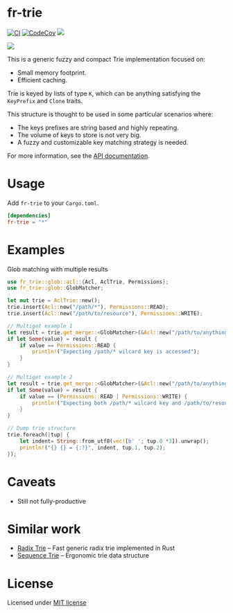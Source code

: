 # fr-trie

[![CI](https://github.com/cbruiz/fr-trie/actions/workflows/rust.yml/badge.svg)](https://github.com/cbruiz/fr-trie/actions/workflows/rust.yml)
[![CodeCov](https://codecov.io/gh/cbruiz/fr-trie/branch/main/graph/badge.svg)](https://codecov.io/gh/cbruiz/fr-trie/branch/main)
[![](https://img.shields.io/crates/v/fr-trie.svg)](https://crates.io/crates/fr-trie)

[![](https://img.shields.io/badge/license-MIT-blue.svg)](https://opensource.org/licenses/MIT)

This is a generic fuzzy and compact Trie implementation focused on:
* Small memory footprint.
* Efficient caching.
  

Trie is keyed by lists of type `K`, which can be anything satisfying the `KeyPrefix` and `Clone` traits.

This structure is thought to be used in some particular scenarios where:
* The keys prefixes are string based and highly repeating.
* The volume of keys to store is not very big.
* A fuzzy and customizable key matching strategy is needed.

For more information, see the [API documentation][doc].

# Usage

Add `fr-trie` to your `Cargo.toml`.

```toml
[dependencies]
fr-trie = "*"
```
# Examples 
Glob matching with multiple results
```rust
use fr_trie::glob::acl::{Acl, AclTrie, Permissions};
use fr_trie::glob::GlobMatcher;

let mut trie = AclTrie::new();
trie.insert(Acl::new("/path/*"), Permissions::READ);
trie.insert(Acl::new("/path/to/resource"), Permissions::WRITE);

// Multiget example 1
let result = trie.get_merge::<GlobMatcher>(&Acl::new("/path/to/anything"));
if let Some(value) = result {
    if value == Permissions::READ {
        println!("Expecting /path/* wilcard key is accessed");
    }
}

// Multiget example 2
let result = trie.get_merge::<GlobMatcher>(&Acl::new("/path/to/anything"));
if let Some(value) = result {
    if value == (Permissions::READ | Permissions::WRITE) {
        println!("Expecting both /path/* wilcard key and /path/to/resource is accessed");
    }
}

// Dump trie structure
trie.foreach(|tup| {
    let indent= String::from_utf8(vec![b' '; tup.0 *3]).unwrap();
    println!("{} {} = {:?}", indent, tup.1, tup.2);
});
```

# Caveats
* Still not fully-productive

# Similar work
* [Radix Trie][radix-trie] – Fast generic radix trie implemented in Rust
* [Sequence Trie][sequence-trie] – Ergonomic trie data structure

# License

Licensed under [MIT license](http://opensource.org/licenses/MIT)

[doc]: https://docs.rs/fr-trie/
[radix-trie]: https://github.com/michaelsproul/rust_radix_trie
[sequence-trie]: https://github.com/michaelsproul/rust_sequence_trie
